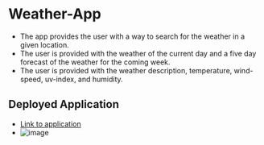 # Weather-App
- The app provides the user with a way to search for the weather in a given location.
- The user is provided with the weather of the current day and a five day forecast of the weather for the coming week.
- The user is provided with the weather description, temperature, wind-speed, uv-index, and humidity.
## Deployed Application
-  [Link to application](https://joesmall37.github.io/Weather-App/)
- ![image](https://user-images.githubusercontent.com/63420051/111056273-b6d8b080-844b-11eb-8f65-7f1ece3791bd.png)
